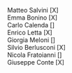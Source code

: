Matteo Salvini [X]  
Emma Bonino [X]  
Carlo Calenda []  
Enrico Letta [X]  
Giorgia Meloni []  
Silvio Berlusconi [X]  
Nicola Fratoianni []  
Giuseppe Conte [X]
